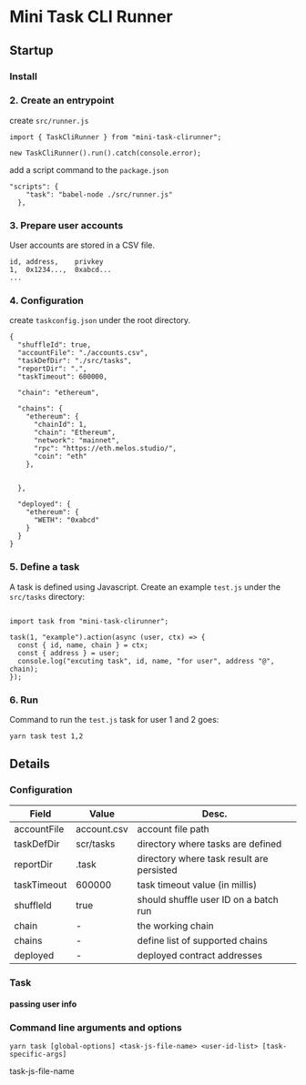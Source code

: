 # Mini Task CLI Runner

## Startup

### Install

### 2. Create an entrypoint

create `src/runner.js`

```
import { TaskCliRunner } from "mini-task-clirunner";

new TaskCliRunner().run().catch(console.error);
```

add a script command to the `package.json`

```
"scripts": {
    "task": "babel-node ./src/runner.js"
  },
```

### 3. Prepare user accounts

User accounts are stored in a CSV file.

```
id, address,    privkey
1,  0x1234...,  0xabcd...
...
```

### 4. Configuration

create `taskconfig.json` under the root directory.

```
{
  "shuffleId": true,
  "accountFile": "./accounts.csv",
  "taskDefDir": "./src/tasks",
  "reportDir": ".",
  "taskTimeout": 600000,

  "chain": "ethereum",

  "chains": {
    "ethereum": {
      "chainId": 1,
      "chain": "Ethereum",
      "network": "mainnet",
      "rpc": "https://eth.melos.studio/",
      "coin": "eth"
    },


  },

  "deployed": {
    "ethereum": {
      "WETH": "0xabcd"
    }
  }
}

```

### 5. Define a task

A task is defined using Javascript. Create an example `test.js` under the `src/tasks` directory:

```

import task from "mini-task-clirunner";

task(1, "example").action(async (user, ctx) => {
  const { id, name, chain } = ctx;
  const { address } = user;
  console.log("excuting task", id, name, "for user", address "@", chain);
});

```

### 6. Run

Command to run the `test.js` task for user 1 and 2 goes:

`yarn task test 1,2`

## Details

### Configuration

| Field       | Value       | Desc.                                     |
| ----------- | ----------- | ----------------------------------------- |
| accountFile | account.csv | account file path                         |
| taskDefDir  | scr/tasks   | directory where tasks are defined         |
| reportDir   | .task       | directory where task result are persisted |
| taskTimeout | 600000      | task timeout value (in millis)            |
| shuffleId   | true        | should shuffle user ID on a batch run     |
| chain       | -           | the working chain                         |
| chains      | -           | define list of supported chains           |
| deployed    | -           | deployed contract addresses               |

### Task

#### passing user info

### Command line arguments and options

`yarn task [global-options] <task-js-file-name> <user-id-list> [task-specific-args]`

task-js-file-name
